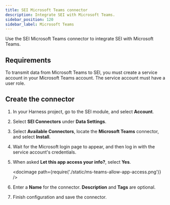 ```yaml
---
title: SEI Microsoft Teams connector
description: Integrate SEI with Microsoft Teams.
sidebar_position: 120
sidebar_label: Microsoft Teams
---
```


Use the SEI Microsoft Teams connector to integrate SEI with Microsoft Teams.

## Requirements

To transmit data from Microsoft Teams to SEI, you must create a service account in your Microsoft Teams account. The service account must have a user role.

## Create the connector

1. In your Harness project, go to the SEI module, and select **Account**.
2. Select **SEI Connectors** under **Data Settings**.
3. Select **Available Connectors**, locate the **Microsoft Teams** connector, and select **Install**.
4. Wait for the Microsoft login page to appear, and then log in with the service account's credentials.
5. When asked **Let this app access your info?**, select **Yes**.

   <!-- ![](./static/ms-teams-allow-app-access.png) -->

   <docimage path={require('./static/ms-teams-allow-app-access.png')} />

6. Enter a **Name** for the connector. **Description** and **Tags** are optional.
7. Finish configuration and save the connector.
